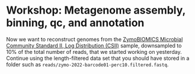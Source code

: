 # Workshop: Metagenome assembly, binning, qc, and annotation

Now we want to reconstruct genomes from the [ZymoBIOMICS Microbial Community Standard II, Log Distribution (CSII)](https://www.zymoresearch.de/products/zymobiomics-microbial-community-dna-standard-ii-log-distribution) sample, downsampled to 10% of the total number of reads, that we started working on yesterday. Continue using the length-filtered data set that you should have stored in a folder such as `reads/zymo-2022-barcode01-perc10.filtered.fastq`.


